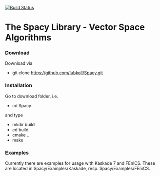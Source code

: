 [![Build Status](https://travis-ci.org/lubkoll/FSA.svg?branch=master)](https://travis-ci.org/lubkoll/FSA/builds)

# The Spacy Library - Vector Space Algorithms

### Download
Download via
  - git clone https://github.com/lubkoll/Spacy.git

### Installation
Go to download folder, i.e.
  - cd Spacy
  
and type
  - mkdir build
  - cd build
  - cmake ..
  - make

### Examples
Currently there are examples for usage with Kaskade 7 and FEniCS. These are located in Spacy/Examples/Kaskade, resp. Spacy/Examples/FEniCS. 
